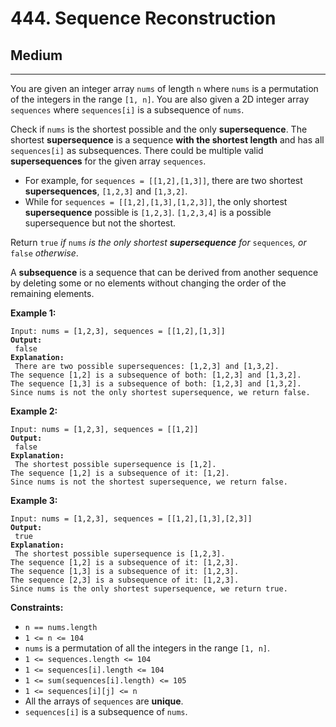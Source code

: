 # 444. Sequence Reconstruction

## Medium

***

You are given an integer array `nums` of length `n` where `nums` is a permutation of the integers in the range `[1, n]`. You are also given a 2D integer array `sequences` where `sequences[i]` is a subsequence of `nums`.

Check if `nums` is the shortest possible and the only **supersequence**. The shortest **supersequence** is a sequence **with the shortest length** and has all `sequences[i]` as subsequences. There could be multiple valid **supersequences** for the given array `sequences`.

* For example, for `sequences = [[1,2],[1,3]]`, there are two shortest **supersequences**, `[1,2,3]` and `[1,3,2]`.
* While for `sequences = [[1,2],[1,3],[1,2,3]]`, the only shortest **supersequence** possible is `[1,2,3]`. `[1,2,3,4]` is a possible supersequence but not the shortest.

Return `true` _if_ `nums` _is the only shortest **supersequence** for_ `sequences`_, or_ `false` _otherwise_.

A **subsequence** is a sequence that can be derived from another sequence by deleting some or no elements without changing the order of the remaining elements.

&#x20;

**Example 1:**

<pre><code>Input: nums = [1,2,3], sequences = [[1,2],[1,3]]
<strong>Output:
</strong> false
<strong>Explanation:
</strong> There are two possible supersequences: [1,2,3] and [1,3,2].
The sequence [1,2] is a subsequence of both: [1,2,3] and [1,3,2].
The sequence [1,3] is a subsequence of both: [1,2,3] and [1,3,2].
Since nums is not the only shortest supersequence, we return false.</code></pre>

**Example 2:**

<pre><code>Input: nums = [1,2,3], sequences = [[1,2]]
<strong>Output:
</strong> false
<strong>Explanation:
</strong> The shortest possible supersequence is [1,2].
The sequence [1,2] is a subsequence of it: [1,2].
Since nums is not the shortest supersequence, we return false.</code></pre>

**Example 3:**

<pre><code>Input: nums = [1,2,3], sequences = [[1,2],[1,3],[2,3]]
<strong>Output:
</strong> true
<strong>Explanation:
</strong> The shortest possible supersequence is [1,2,3].
The sequence [1,2] is a subsequence of it: [1,2,3].
The sequence [1,3] is a subsequence of it: [1,2,3].
The sequence [2,3] is a subsequence of it: [1,2,3].
Since nums is the only shortest supersequence, we return true.</code></pre>

&#x20;

**Constraints:**

* `n == nums.length`
* `1 <= n <= 104`
* `nums` is a permutation of all the integers in the range `[1, n]`.
* `1 <= sequences.length <= 104`
* `1 <= sequences[i].length <= 104`
* `1 <= sum(sequences[i].length) <= 105`
* `1 <= sequences[i][j] <= n`
* All the arrays of `sequences` are **unique**.
* `sequences[i]` is a subsequence of `nums`.
